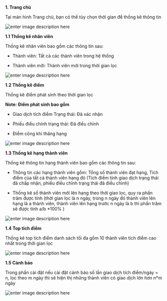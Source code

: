 
**1. Trang chủ**

Tại màn hình Trang chủ, bạn có thể tùy chọn thời gian để thống kê thông tin

![enter image description here](https://static8.muarecdn.com/original/muare/images/2020/05/20/5604710_screenshot-43.png)

**1.1 Thống kê nhân viên**

Thống kê nhân viên bao gồm các thông tin sau:

 - Thành viên: Tất cả các thành viên trong hệ thống

 - Thành viên mới: Thành viên mới trong thời gian lọc
 
 ![enter image description here](https://static8.muarecdn.com/original/muare/images/2020/05/20/5604734_screenshot-44.png)
 
**1.2 Thống kê điểm**

Thống kê điểm phát sinh  theo thời gian lọc

**Note: Điểm phát sinh bao gồm**

- Giao dịch tích điểm Trạng thái: Đã xác nhận

- Phiếu điều chỉnh trạng thái: Đã điều chỉnh

- Điểm cộng khi thăng hạng

![enter image description here](https://static8.muarecdn.com/original/muare/images/2020/05/20/5604755_screenshot-45.png)

**1.3 Thống kê hạng thành viên**

Thống kê thông tin hạng thành viên bao gồm các thông tin sau:

 - Thông tin các hạng thành viên gồm:  Tổng số thành viên đạt hạng, Tích điểm của tất cả thành viên hạng đó (Tích điểm tính giao dịch trạng thái đã chấp nhận, phiếu điều chỉnh trạng thái đã điều chỉnh)
 
 - Thống kê số thành viên mới lên hạng theo thời gian lọc, quy ra phần trăm được tính (thời gian lọc là n ngày, trong n ngày đó thành viên lên hạng là a thành viên, thành viên lên hạng trước n ngày là b thì phần trăm sẽ được tính a/b *100% )
  
![enter image description here](https://static8.muarecdn.com/original/muare/images/2020/05/20/5604782_screenshot-46.png)

**1.4 Top tích điểm**

Thống kê top tích điểm danh sách  tối đa gồm 10 thành viên tích điểm cao nhất trong thời gian lọc

 ![enter image description here](https://static8.muarecdn.com/original/muare/images/2020/05/20/5604820_screenshot-47.png)

**1.5 Cảnh báo**

Trong phần cài đặt nếu cài đặt cảnh báo số lần giao dịch tích điểm/ngày = n, lọc theo m ngày thì sẽ hiện thị những thành viên có giao dịch lớn hơn n*m ngày

![enter image description here](https://static8.muarecdn.com/original/muare/images/2020/05/20/5604838_screenshot-48.png)